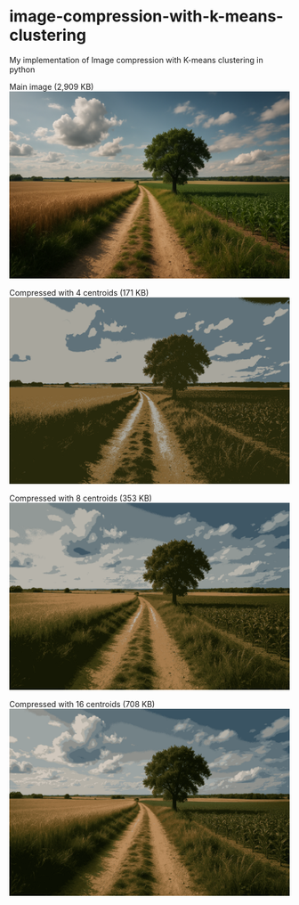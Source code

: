 # image-compression-with-k-means-clustering
My implementation of Image compression with K-means clustering in python

Main image (2,909 KB)
![Compressed Image](tree.png)

Compressed with 4 centroids (171 KB)
![Compressed Image](4_centroids.png)

Compressed with 8 centroids (353 KB)
![Compressed Image](8_centroids.png)

Compressed with 16 centroids (708 KB)
![Compressed Image](16_centroids.png)
